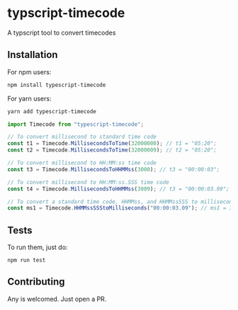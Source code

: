 <a name="Timecode"></a>

# typscript-timecode

A typscript tool to convert timecodes

## Installation

For npm users:

```bash
npm install typescript-timecode
```

For yarn users:

```bash
yarn add typescript-timecode
```

```typescript
import Timecode from "typescript-timecode";

// To convert millisecond to standard time code
const t1 = Timecode.MillisecondsToTime(32000000); // t1 = "05:20";
const t2 = Timecode.MillisecondsToTime(32000009); // t2 = "05:20";

// To convert millisecond to HH:MM:ss time code
const t3 = Timecode.MillisecondsToHHMMss(3000); // t3 = "00:00:03";

// To convert millisecond to HH:MM:ss.SSS time code
const t4 = Timecode.MillisecondsToHHMMss(3009); // t3 = "00:00:03.09";

// To convert a standard time code, HHMMss, and HHMMssSSS to milliseconds.
const ms1 = Timecode.HHMMssSSStoMilliseconds("00:00:03.09"); // ms1 = 3009;
```

## Tests

To run them, just do:

```shell
npm run test
```

## Contributing

Any is welcomed. Just open a PR.

